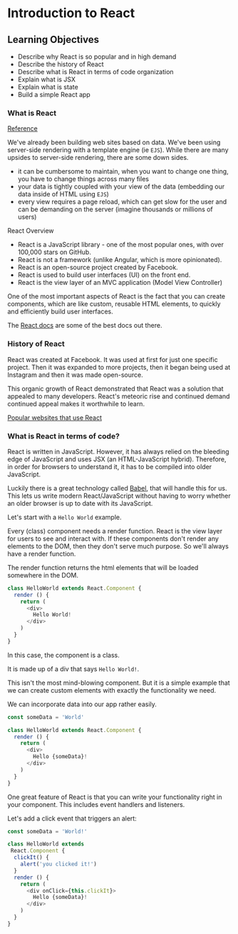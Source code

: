 # Introduction to React

## Learning Objectives

 - Describe why React is so popular and in high demand
 - Describe the history of React
 - Describe what is React in terms of code organization
 - Explain what is JSX
 - Explain what is state
 - Build a simple React app

 ### What is React

 [Reference](https://generalassemb.ly/coding/full-stack-web-development/beginners-guide-react)

We've already been building web sites based on data. We've been using server-side rendering with a template engine (ie `EJS`). While there are many upsides to server-side rendering, there are some down sides.
- it can be cumbersome to maintain, when you want to change one thing, you have to change things across many files
- your data is tightly coupled with your view of the data (embedding our data inside of HTML using `EJS`)
- every view requires a page reload, which can get slow for the user and can be demanding on the server (imagine thousands or millions of users)

React Overview

- React is a JavaScript library - one of the most popular ones, with over 100,000 stars on GitHub.
- React is not a framework (unlike Angular, which is more opinionated).
- React is an open-source project created by Facebook.
- React is used to build user interfaces (UI) on the front end.
- React is the view layer of an MVC application (Model View Controller)

One of the most important aspects of React is the fact that you can create components, which are like custom, reusable HTML elements, to quickly and efficiently build user interfaces.

The [React docs](https://reactjs.org/) are some of the best docs out there.


### History of React

React was created at Facebook. It was used at first for just one specific project. Then it was expanded to more projects, then it began being used at Instagram and then it was made open-source.

This organic growth of React demonstrated that React was a solution that appealed to many developers. React's meteoric rise and continued demand continued appeal makes it worthwhile to learn.

[Popular websites that use React](https://www.simform.com/websites-use-react/)
### What is React in terms of code?

React is written in JavaScript. However, it has always relied on the bleeding edge of JavaScript and uses JSX (an HTML-JavaScript hybrid). Therefore, in order for browsers to understand it, it has to be compiled into older JavaScript.

Luckily there is a great technology called [Babel](https://babeljs.io/), that will handle this for us. This lets us write modern React/JavaScript without having to worry whether an older browser is up to date with its JavaScript.

Let's start with a `Hello World` example.

Every (class) component needs a render function. React is the view layer for users to see and interact with. If these components don't render any elements to the DOM, then they don't serve much purpose. So we'll always have a render function.

The render function returns the html elements that will be loaded somewhere in the DOM.

```js
class HelloWorld extends React.Component {
  render () {
    return (
      <div>
        Hello World!
      </div>
    )
  }
}
```

In this case, the component is a class.

It is made up of a div that says `Hello World!`.

This isn't the most mind-blowing component. But it is a simple example that we can create custom elements with exactly the functionality we need.

We can incorporate data into our app rather easily.

```js
const someData = 'World'

class HelloWorld extends React.Component {
  render () {
    return (
      <div>
        Hello {someData}!
      </div>
    )
  }
}

```

One great feature of React is that you can write your functionality right in your component. This includes event handlers and listeners.

Let's add a click event that triggers an alert:

```js
const someData = 'World!'

class HelloWorld extends
 React.Component {
  clickIt() {
    alert('you clicked it!')
  }
  render () {
    return (
      <div onClick={this.clickIt}>
        Hello {someData}!
      </div>
    )
  }
}


```
